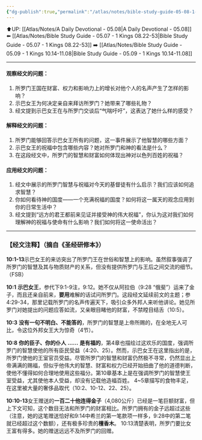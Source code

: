 ```yaml
---
{"dg-publish":true,"permalink":"/atlas/notes/bible-study-guide-05-08-1-kings-10-01-13/","noteIcon":""}
---
```


⬆️UP: [[Atlas/Notes/A Daily Devotional - 05.08\|A Daily Devotional - 05.08]]
⬅️ [[Atlas/Notes/Bible Study Guide - 05.07 - 1 Kings 08.22-53\|Bible Study Guide - 05.07 - 1 Kings 08.22-53]]
➡️ [[Atlas/Notes/Bible Study Guide - 05.09 - 1 Kings 10.14-11.08\|Bible Study Guide - 05.09 - 1 Kings 10.14-11.08]] 

---

#### 观察经文的问题：

1. 所罗门王国在财富、权力和影响力上的增长对他个人的名声产生了怎样的影响？
2. 示巴女王为何决定亲自来拜访所罗门？她带来了哪些礼物？
3. 经文提到示巴女王在与所罗门交谈后“气喘吁吁”，这表达了她什么样的感受？

#### 解释经文的问题：

1. 所罗门能够回答示巴女王所有的问题，这一事件展示了他智慧的哪些方面？
2. 示巴女王的祝福中包含哪些内容？她对所罗门和神的看法是什么？
3. 在这段经文中，所罗门的智慧和财富如何体现出神对以色列百姓的祝福？

#### 应用经文的问题：

1. 经文中展示的所罗门智慧与祝福对今天的基督徒有什么启示？我们应该如何追求智慧？
2. 你如何看待神的国度——一个充满祝福的国度？如何将这一属天的观念应用到你的日常生活中？
3. 经文提到“远方的君王都前来见证并接受神的伟大祝福”，你认为这对我们如何理解神的祝福与使命有什么影响？我们如何将这一使命活出？

---
### 【经文注释】（摘自《圣经研修本》）

**10:1-13**示巴女王的来访突出了所罗门王在世俗和智慧上的影响。虽然叙事强调了所罗门的智慧及其与物质财产的关系，但没有提供所罗门与王后之间交流的细节。 （FSB）

**10:1** **示巴女王**，参代下9:1-9注，9:12。她不仅从阿拉伯（9:28 “俄斐”）运来了金子，而且还亲自前来，**要用**难解的话试问所罗门。这段经文延续前文的主题；参4:29-34，那里记载所罗门的名声传遍天下，吸引众多外邦人来听他讲论。她见所罗门对她提出的问题应答如流，又亲眼目睹他的财富，不禁瞠目结舌（10:5）。

**10:3** **没有一句不明白、不能答的**，所罗门的智慧是上帝所赐的，在全地无人可比，令这位外邦女王大为惊奇（4节）。

**10:8** **你的臣子、你的仆人** **……** **是有福的**，第4章也描绘过这欢乐的国度，强调所罗门的智慧使他的所有臣民受益（4:20、25）。然而，示巴女王在这里指出的是，所罗门使他的王室官员受益。尽管所罗门的智慧和财富仍然极不寻常，仍然显出上帝满满的赐福，但似乎他伟大的智慧、财富和权力已经开始扭曲了他的道德判断，使他不懂得如何合理地使用这些福分。第10章基本上是在强调所罗门的智慧使王室受益，尤其使他本人受益，却没有记载他造福百姓。 4~5章描写的食物丰足，在这里被大量的奢侈品取代（10:2、10-12、22、25）。

**10:10-13**女王赠送的**一百二十他连得金子**（4,080公斤）已经是一笔巨额财富，但上下文可知，这个数目无法和所罗门的财富相比。所罗门拥有的金子远超过这些（注意，她的这笔赠送恰好和9:14中希兰的第一笔款项一样多，9:28中的第二笔就已经超过这个数额），还有极多珍贵的**檀香木**。 10:13清楚表明，所罗门要比女王富有得多。她的赠送远远不及所罗门的回赠。